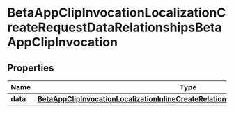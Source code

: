 

# BetaAppClipInvocationLocalizationCreateRequestDataRelationshipsBetaAppClipInvocation


## Properties

| Name | Type | Description | Notes |
|------------ | ------------- | ------------- | -------------|
|**data** | [**BetaAppClipInvocationLocalizationInlineCreateRelationshipsBetaAppClipInvocationData**](BetaAppClipInvocationLocalizationInlineCreateRelationshipsBetaAppClipInvocationData.md) |  |  |



